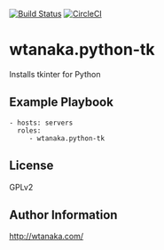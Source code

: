 [![Build Status](https://travis-ci.org/wtanaka/ansible-role-python-tk.svg?branch=master)](https://travis-ci.org/wtanaka/ansible-role-python-tk)
[![CircleCI](https://circleci.com/gh/wtanaka/ansible-role-python-tk.svg?style=svg)](https://circleci.com/gh/wtanaka/ansible-role-python-tk)

wtanaka.python-tk
=================

Installs tkinter for Python

Example Playbook
----------------

    - hosts: servers
      roles:
         - wtanaka.python-tk

License
-------

GPLv2

Author Information
------------------

http://wtanaka.com/
